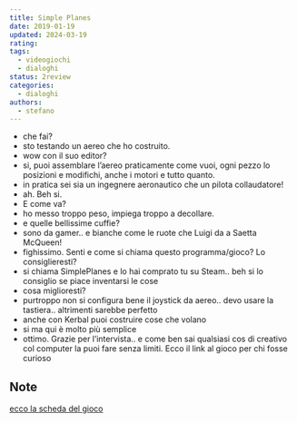 ```yaml
---
title: Simple Planes
date: 2019-01-19
updated: 2024-03-19
rating: 
tags:
  - videogiochi
  - dialoghi
status: 2review
categories:
  - dialoghi
authors:
  - stefano
---
```


- che fai?
- sto testando un aereo che ho costruito.
- wow con il suo editor?
- si, puoi assemblare l’aereo praticamente come vuoi, ogni pezzo lo posizioni e modifichi, anche i motori e tutto quanto.
- in pratica sei sia un ingegnere aeronautico che un pilota collaudatore!
- ah. Beh si.
- E come va?
- ho messo troppo peso, impiega troppo a decollare.
- e quelle bellissime cuffie?
- sono da gamer.. e bianche come le ruote che Luigi da a Saetta McQueen!
- fighissimo. Senti e come si chiama questo programma/gioco? Lo consiglieresti?
- si chiama SimplePlanes e lo hai comprato tu su Steam.. beh si lo consiglio se piace inventarsi le cose
- cosa miglioresti?
- purtroppo non si configura bene il joystick da aereo.. devo usare la tastiera.. altrimenti sarebbe perfetto
- anche con Kerbal puoi costruire cose che volano
- si ma qui è molto più semplice
- ottimo. Grazie per l’intervista.. e come ben sai qualsiasi cos di creativo col computer la puoi fare senza limiti. Ecco il link al gioco per chi fosse curioso

## Note
[ecco la scheda del gioco](../../../played/videogame/simple-planes.md)
